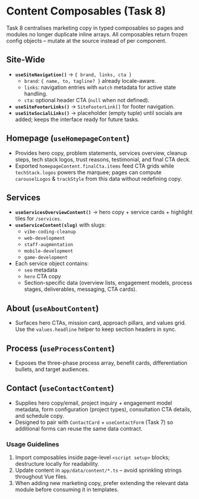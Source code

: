 # Content Composables (Task 8)

Task 8 centralises marketing copy in typed composables so pages and modules no longer duplicate inline arrays. All composables return frozen config objects – mutate at the source instead of per component.

## Site-Wide
- **`useSiteNavigation()`** → `{ brand, links, cta }`
  - `brand`: `{ name, to, tagline? }` already locale-aware.
  - `links`: navigation entries with `match` metadata for active state handling.
  - `cta`: optional header CTA (`null` when not defined).
- **`useSiteFooterLinks()`** → `SiteFooterLink[]` for footer navigation.
- **`useSiteSocialLinks()`** → placeholder (empty tuple) until socials are added; keeps the interface ready for future tasks.

## Homepage (`useHomepageContent`)
- Provides hero copy, problem statements, services overview, cleanup steps, tech stack logos, trust reasons, testimonial, and final CTA deck.
- Exported `homepageContent.finalCta.items` feed CTA grids while `techStack.logos` powers the marquee; pages can compute `carouselLogos` & `trackStyle` from this data without redefining copy.

## Services
- **`useServicesOverviewContent()`** → hero copy + service cards + highlight tiles for `/services`.
- **`useServiceContent(slug)`** with slugs:
  - `vibe-coding-cleanup`
  - `web-development`
  - `staff-augmentation`
  - `mobile-development`
  - `game-development`
- Each service object contains:
  - `seo` metadata
  - `hero` CTA copy
  - Section-specific data (overview lists, engagement models, process stages, deliverables, messaging, CTA cards).

## About (`useAboutContent`)
- Surfaces hero CTAs, mission card, approach pillars, and values grid. Use the `values.headline` helper to keep section headers in sync.

## Process (`useProcessContent`)
- Exposes the three-phase process array, benefit cards, differentiation bullets, and target audiences.

## Contact (`useContactContent`)
- Supplies hero copy/email, project inquiry + engagement model metadata, form configuration (project types), consultation CTA details, and schedule copy.
- Designed to pair with `ContactCard` + `useContactForm` (Task 7) so additional forms can reuse the same data contract.

### Usage Guidelines
1. Import composables inside page-level `<script setup>` blocks; destructure locally for readability.
2. Update content in `app/data/content/*.ts` – avoid sprinkling strings throughout Vue files.
3. When adding new marketing copy, prefer extending the relevant data module before consuming it in templates.
